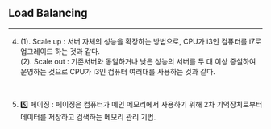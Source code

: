 ## Load Balancing 
---

4.	
    (1). Scale up : 서버 자체의 성능을 확장하는 방법으로, CPU가 i3인 컴퓨터를 i7로 업그레이드 하는 것과 같다.
    <br>
    (2). Scale out : 기존서버와 동일하거나 낮은 성능의 서버를 두 대 이상 증설하여 운영하는 것으로 CPU가 i3인 컴퓨터 여러대를 사용하는 것과 같다.

<br>

5.	5️⃣ 페이징 : 페이징은 컴퓨터가 메인 메모리에서 사용하기 위해 2차 기억장치로부터 데이터를 저장하고 검색하는 메모리 관리 기법.
